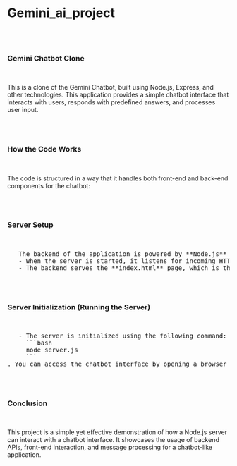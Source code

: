 # Gemini_ai_project
<br>
<br>
<h3>Gemini Chatbot Clone</h3> 
<br>

<p>
  This is a clone of the Gemini Chatbot, built using Node.js, Express, and other technologies. This application provides a simple chatbot interface that interacts with users, responds with predefined answers, and processes user input.</p>
<br>
<br>

<h3>How the Code Works</h3>
<br>
<p>The code is structured in a way that it handles both front-end and back-end components for the chatbot:</p>

<br>
<br>

<h3>
 Server Setup 
</h3>
<br>
   <pre>   The backend of the application is powered by **Node.js** and **Express**. The `server.js` file is the entry point to the application.
   - When the server is started, it listens for incoming HTTP requests on a specified port 
   - The backend serves the **index.html** page, which is the frontend of the chatbot, and provides an API to handle user input and responses. </pre>

<br>
<br>

<h3>
Server Initialization (Running the Server)
</h3>
<br>
<pre>
   - The server is initialized using the following command:
     ```bash
     node server.js
     ```
. You can access the chatbot interface by opening a browser and navigating to `(http://127.0.0.1:5500/index.html)`. or just write click aand open with live server</pre>


<br>
<br>
<h3> Conclusion</h3>
<br>
<p>
This project is a simple yet effective demonstration of how a Node.js server can interact with a chatbot interface. It showcases the usage of backend APIs, front-end interaction, and message processing for a chatbot-like application.
</p>
